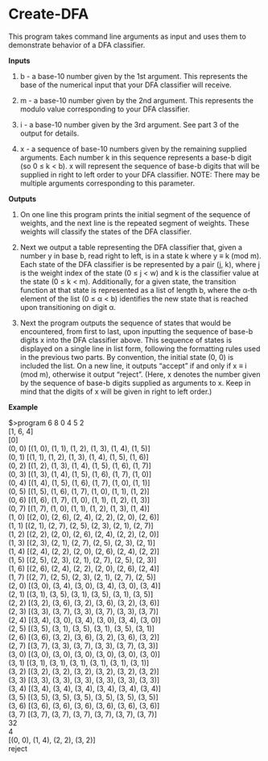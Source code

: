 # Create-DFA
This program takes command line arguments as input and uses them to demonstrate behavior of a DFA classifier.

**Inputs**

1. b - a base-10 number given by the 1st argument. This represents the
base of the numerical input that your DFA classifier will receive.

2. m - a base-10 number given by the 2nd argument. This represents the
modulo value corresponding to your DFA classifier.

3. i - a base-10 number given by the 3rd argument. See part 3 of the
output for details.

4. x - a sequence of base-10 numbers given by the remaining supplied
arguments. Each number k in this sequence represents a base-b digit
(so 0 ≤ k < b). x will represent the sequence of base-b digits that will
be supplied in right to left order to your DFA classifier. NOTE: There
may be multiple arguments corresponding to this parameter.

**Outputs** 

1. On one line this program prints the initial segment of the sequence 
of weights, and the next line is the repeated segment of weights. These 
weights will classify the states of the DFA classifier.

2. Next we output a table representing the DFA classifier that, 
given a number y in base b, read right to left, is in a state k 
where y ≡ k (mod m). Each state of the DFA classifier is be represented 
by a pair (j, k), where j is the weight index of the state (0 ≤ j < w) 
and k is the classifier value at the state (0 ≤ k < m). Additionally, 
for a given state, the transition function at that state is represented
as a list of length b, where the α-th element of the list (0 ≤ α < b) 
identifies the new state that is reached upon transitioning on digit α.

3. Next the program outputs the sequence of states that
would be encountered, from first to last, upon inputting the sequence
of base-b digits x into the DFA classifier above. This sequence of states
is displayed on a single line in list form, following the formatting
rules used in the previous two parts. By convention, the initial state
(0, 0) is included the list.
On a new line, it outputs “accept” if and only if x ≡ i (mod m), 
otherwise it output “reject”. (Here, x denotes the number given by the
sequence of base-b digits supplied as arguments to x. Keep in mind that
the digits of x will be given in right to left order.)

**Example**

$>program 6 8 0 4 5 2  
[1, 6, 4]  
[0]  
(0, 0) [(1, 0), (1, 1), (1, 2), (1, 3), (1, 4), (1, 5)]  
(0, 1) [(1, 1), (1, 2), (1, 3), (1, 4), (1, 5), (1, 6)]  
(0, 2) [(1, 2), (1, 3), (1, 4), (1, 5), (1, 6), (1, 7)]  
(0, 3) [(1, 3), (1, 4), (1, 5), (1, 6), (1, 7), (1, 0)]  
(0, 4) [(1, 4), (1, 5), (1, 6), (1, 7), (1, 0), (1, 1)]  
(0, 5) [(1, 5), (1, 6), (1, 7), (1, 0), (1, 1), (1, 2)]  
(0, 6) [(1, 6), (1, 7), (1, 0), (1, 1), (1, 2), (1, 3)]  
(0, 7) [(1, 7), (1, 0), (1, 1), (1, 2), (1, 3), (1, 4)]  
(1, 0) [(2, 0), (2, 6), (2, 4), (2, 2), (2, 0), (2, 6)]  
(1, 1) [(2, 1), (2, 7), (2, 5), (2, 3), (2, 1), (2, 7)]  
(1, 2) [(2, 2), (2, 0), (2, 6), (2, 4), (2, 2), (2, 0)]  
(1, 3) [(2, 3), (2, 1), (2, 7), (2, 5), (2, 3), (2, 1)]  
(1, 4) [(2, 4), (2, 2), (2, 0), (2, 6), (2, 4), (2, 2)]  
(1, 5) [(2, 5), (2, 3), (2, 1), (2, 7), (2, 5), (2, 3)]  
(1, 6) [(2, 6), (2, 4), (2, 2), (2, 0), (2, 6), (2, 4)]  
(1, 7) [(2, 7), (2, 5), (2, 3), (2, 1), (2, 7), (2, 5)]  
(2, 0) [(3, 0), (3, 4), (3, 0), (3, 4), (3, 0), (3, 4)]  
(2, 1) [(3, 1), (3, 5), (3, 1), (3, 5), (3, 1), (3, 5)]  
(2, 2) [(3, 2), (3, 6), (3, 2), (3, 6), (3, 2), (3, 6)]  
(2, 3) [(3, 3), (3, 7), (3, 3), (3, 7), (3, 3), (3, 7)]  
(2, 4) [(3, 4), (3, 0), (3, 4), (3, 0), (3, 4), (3, 0)]  
(2, 5) [(3, 5), (3, 1), (3, 5), (3, 1), (3, 5), (3, 1)]  
(2, 6) [(3, 6), (3, 2), (3, 6), (3, 2), (3, 6), (3, 2)]  
(2, 7) [(3, 7), (3, 3), (3, 7), (3, 3), (3, 7), (3, 3)]  
(3, 0) [(3, 0), (3, 0), (3, 0), (3, 0), (3, 0), (3, 0)]  
(3, 1) [(3, 1), (3, 1), (3, 1), (3, 1), (3, 1), (3, 1)]  
(3, 2) [(3, 2), (3, 2), (3, 2), (3, 2), (3, 2), (3, 2)]  
(3, 3) [(3, 3), (3, 3), (3, 3), (3, 3), (3, 3), (3, 3)]  
(3, 4) [(3, 4), (3, 4), (3, 4), (3, 4), (3, 4), (3, 4)]  
(3, 5) [(3, 5), (3, 5), (3, 5), (3, 5), (3, 5), (3, 5)]  
(3, 6) [(3, 6), (3, 6), (3, 6), (3, 6), (3, 6), (3, 6)]  
(3, 7) [(3, 7), (3, 7), (3, 7), (3, 7), (3, 7), (3, 7)]  
32  
4  
[(0, 0), (1, 4), (2, 2), (3, 2)]  
reject  
